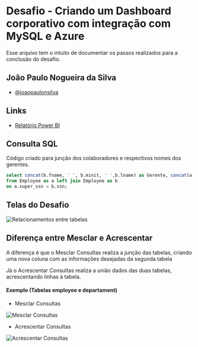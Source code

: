 
# Desafio - Criando um Dashboard corporativo com integração com MySQL e Azure

Esse arquivo tem o intuito de documentar os passos realizados para a conclusão do desafio.

## João Paulo Nogueira da Silva

- [@joaopaulonsilva](https://github.com/joaopaulonsilva/projetos/tree/main)

## Links

 - [Relatório Power BI](https://github.com/joaopaulonsilva/projetos/blob/main/Criando%20um%20Dashboard%20corporativo%20com%20integra%C3%A7%C3%A3o%20com%20MySQL%20e%20Azure.pbix)
   
## Consulta SQL

Código criado para junção dos colaboradores e respectivos nomes dos gerentes.

```SQL
select concat(b.fname, ' ', b.minit, ' ',b.lname) as Gerente, concat(a.fname, ' ', a.minit, ' ',a.lname) as Colaborador 
from Employee as a left join Employee as b 
on a.super_ssn = b.ssn;
```

## Telas do Desafio

![Relacionamentos entre tabelas](https://github.com/joaopaulonsilva/projetos/blob/main/relacionamentos.JPG)

## Diferença entre Mesclar e Acrescentar

A diferença é que o Mesclar Consultas realiza a junção das tabelas, criando uma nova coluna com as informações desejadas da segunda tabela

Já o Acrescentar Consultas realiza a união dados das duas tabelas, acrescentando linhas à tabela.

#### Exemplo (Tabelas employee e departament)

- Mesclar Consultas
  
![Mesclar Consultas](https://github.com/joaopaulonsilva/projetos/blob/main/mesclar_consultas.JPG)

- Acrescentar Consultas
  
![Acrescentar Consultas](https://github.com/joaopaulonsilva/projetos/blob/main/acrescentar_consultas.JPG)

